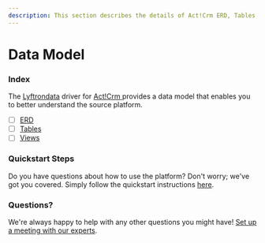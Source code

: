 ```yaml
---
description: This section describes the details of Act!Crm ERD, Tables, and Views.
---
```


# Data Model

### Index

The  [Lyftrondata](https://www.lyftrondata.com/) driver for [Act!Crm](https://www.lyftrondata.com/integration/act!crm/)[ ](https://www.lyftrondata.com/integration/act!crm/)provides a data model that enables you to better understand the source platform.

* [ ] [ERD](../../../sales-analytics/act!crm/data-model/erd.md)
* [ ] [Tables](../../../sales-analytics/act!crm/data-model/tables.md)
* [ ] [Views](../../../sales-analytics/act!crm/data-model/views.md)

### Quickstart Steps

Do you have questions about how to use the platform? Don't worry; we've got you covered. Simply follow the quickstart instructions [here](../../../../quickstart-steps.md).

### Questions? <a href="#questions" id="questions"></a>

We're always happy to help with any other questions you might have! [Set up a meeting with our experts](https://www.lyftrondata.com/book-a-meeting/).

